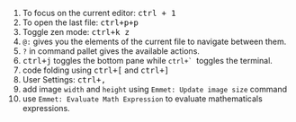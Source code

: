 1. To focus on the current editor: <kbd>ctrl + 1</kbd>
2. To open the last file: <kbd>ctrl+p+p</kbd>
3. Toggle zen mode: <kbd>ctrl+k z</kbd>
4. `@:` gives you the elements of the current file to navigate between them.
5. `?` in command pallet gives the available actions.
6. <kbd>ctrl+j</kbd> toggles the bottom pane while ``ctrl+` ``toggles the terminal.
7. code folding using <kbd>ctrl+[</kbd> and <kbd>ctrl+]</kbd>
8. User Settings: <kbd>ctrl+,</kbd>
9. add image `width` and `height` using `Emmet: Update image size` command
10. use `Emmet: Evaluate Math Expression` to evaluate mathematicals expressions.
